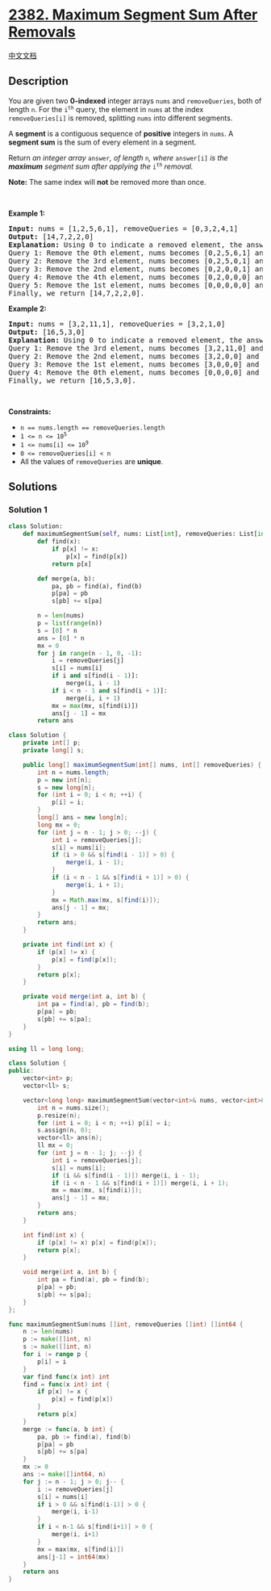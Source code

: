 # [2382. Maximum Segment Sum After Removals](https://leetcode.com/problems/maximum-segment-sum-after-removals)

[中文文档](/solution/2300-2399/2382.Maximum%20Segment%20Sum%20After%20Removals/README.md)

<!-- tags:Union Find,Array,Ordered Set,Prefix Sum -->

<!-- difficulty:Hard -->

## Description

<p>You are given two <strong>0-indexed</strong> integer arrays <code>nums</code> and <code>removeQueries</code>, both of length <code>n</code>. For the <code>i<sup>th</sup></code> query, the element in <code>nums</code> at the index <code>removeQueries[i]</code> is removed, splitting <code>nums</code> into different segments.</p>

<p>A <strong>segment</strong> is a contiguous sequence of <strong>positive</strong> integers in <code>nums</code>. A <strong>segment sum</strong> is the sum of every element in a segment.</p>

<p>Return<em> an integer array </em><code>answer</code><em>, of length </em><code>n</code><em>, where </em><code>answer[i]</code><em> is the <strong>maximum</strong> segment sum after applying the </em><code>i<sup>th</sup></code> <em>removal.</em></p>

<p><strong>Note:</strong> The same index will <strong>not</strong> be removed more than once.</p>

<p>&nbsp;</p>
<p><strong class="example">Example 1:</strong></p>

<pre>
<strong>Input:</strong> nums = [1,2,5,6,1], removeQueries = [0,3,2,4,1]
<strong>Output:</strong> [14,7,2,2,0]
<strong>Explanation:</strong> Using 0 to indicate a removed element, the answer is as follows:
Query 1: Remove the 0th element, nums becomes [0,2,5,6,1] and the maximum segment sum is 14 for segment [2,5,6,1].
Query 2: Remove the 3rd element, nums becomes [0,2,5,0,1] and the maximum segment sum is 7 for segment [2,5].
Query 3: Remove the 2nd element, nums becomes [0,2,0,0,1] and the maximum segment sum is 2 for segment [2]. 
Query 4: Remove the 4th element, nums becomes [0,2,0,0,0] and the maximum segment sum is 2 for segment [2]. 
Query 5: Remove the 1st element, nums becomes [0,0,0,0,0] and the maximum segment sum is 0, since there are no segments.
Finally, we return [14,7,2,2,0].</pre>

<p><strong class="example">Example 2:</strong></p>

<pre>
<strong>Input:</strong> nums = [3,2,11,1], removeQueries = [3,2,1,0]
<strong>Output:</strong> [16,5,3,0]
<strong>Explanation:</strong> Using 0 to indicate a removed element, the answer is as follows:
Query 1: Remove the 3rd element, nums becomes [3,2,11,0] and the maximum segment sum is 16 for segment [3,2,11].
Query 2: Remove the 2nd element, nums becomes [3,2,0,0] and the maximum segment sum is 5 for segment [3,2].
Query 3: Remove the 1st element, nums becomes [3,0,0,0] and the maximum segment sum is 3 for segment [3].
Query 4: Remove the 0th element, nums becomes [0,0,0,0] and the maximum segment sum is 0, since there are no segments.
Finally, we return [16,5,3,0].
</pre>

<p>&nbsp;</p>
<p><strong>Constraints:</strong></p>

<ul>
	<li><code>n == nums.length == removeQueries.length</code></li>
	<li><code>1 &lt;= n &lt;= 10<sup>5</sup></code></li>
	<li><code>1 &lt;= nums[i] &lt;= 10<sup>9</sup></code></li>
	<li><code>0 &lt;= removeQueries[i] &lt; n</code></li>
	<li>All the values of <code>removeQueries</code> are <strong>unique</strong>.</li>
</ul>

## Solutions

### Solution 1

<!-- tabs:start -->

```python
class Solution:
    def maximumSegmentSum(self, nums: List[int], removeQueries: List[int]) -> List[int]:
        def find(x):
            if p[x] != x:
                p[x] = find(p[x])
            return p[x]

        def merge(a, b):
            pa, pb = find(a), find(b)
            p[pa] = pb
            s[pb] += s[pa]

        n = len(nums)
        p = list(range(n))
        s = [0] * n
        ans = [0] * n
        mx = 0
        for j in range(n - 1, 0, -1):
            i = removeQueries[j]
            s[i] = nums[i]
            if i and s[find(i - 1)]:
                merge(i, i - 1)
            if i < n - 1 and s[find(i + 1)]:
                merge(i, i + 1)
            mx = max(mx, s[find(i)])
            ans[j - 1] = mx
        return ans
```

```java
class Solution {
    private int[] p;
    private long[] s;

    public long[] maximumSegmentSum(int[] nums, int[] removeQueries) {
        int n = nums.length;
        p = new int[n];
        s = new long[n];
        for (int i = 0; i < n; ++i) {
            p[i] = i;
        }
        long[] ans = new long[n];
        long mx = 0;
        for (int j = n - 1; j > 0; --j) {
            int i = removeQueries[j];
            s[i] = nums[i];
            if (i > 0 && s[find(i - 1)] > 0) {
                merge(i, i - 1);
            }
            if (i < n - 1 && s[find(i + 1)] > 0) {
                merge(i, i + 1);
            }
            mx = Math.max(mx, s[find(i)]);
            ans[j - 1] = mx;
        }
        return ans;
    }

    private int find(int x) {
        if (p[x] != x) {
            p[x] = find(p[x]);
        }
        return p[x];
    }

    private void merge(int a, int b) {
        int pa = find(a), pb = find(b);
        p[pa] = pb;
        s[pb] += s[pa];
    }
}
```

```cpp
using ll = long long;

class Solution {
public:
    vector<int> p;
    vector<ll> s;

    vector<long long> maximumSegmentSum(vector<int>& nums, vector<int>& removeQueries) {
        int n = nums.size();
        p.resize(n);
        for (int i = 0; i < n; ++i) p[i] = i;
        s.assign(n, 0);
        vector<ll> ans(n);
        ll mx = 0;
        for (int j = n - 1; j; --j) {
            int i = removeQueries[j];
            s[i] = nums[i];
            if (i && s[find(i - 1)]) merge(i, i - 1);
            if (i < n - 1 && s[find(i + 1)]) merge(i, i + 1);
            mx = max(mx, s[find(i)]);
            ans[j - 1] = mx;
        }
        return ans;
    }

    int find(int x) {
        if (p[x] != x) p[x] = find(p[x]);
        return p[x];
    }

    void merge(int a, int b) {
        int pa = find(a), pb = find(b);
        p[pa] = pb;
        s[pb] += s[pa];
    }
};
```

```go
func maximumSegmentSum(nums []int, removeQueries []int) []int64 {
	n := len(nums)
	p := make([]int, n)
	s := make([]int, n)
	for i := range p {
		p[i] = i
	}
	var find func(x int) int
	find = func(x int) int {
		if p[x] != x {
			p[x] = find(p[x])
		}
		return p[x]
	}
	merge := func(a, b int) {
		pa, pb := find(a), find(b)
		p[pa] = pb
		s[pb] += s[pa]
	}
	mx := 0
	ans := make([]int64, n)
	for j := n - 1; j > 0; j-- {
		i := removeQueries[j]
		s[i] = nums[i]
		if i > 0 && s[find(i-1)] > 0 {
			merge(i, i-1)
		}
		if i < n-1 && s[find(i+1)] > 0 {
			merge(i, i+1)
		}
		mx = max(mx, s[find(i)])
		ans[j-1] = int64(mx)
	}
	return ans
}
```

<!-- tabs:end -->

<!-- end -->
